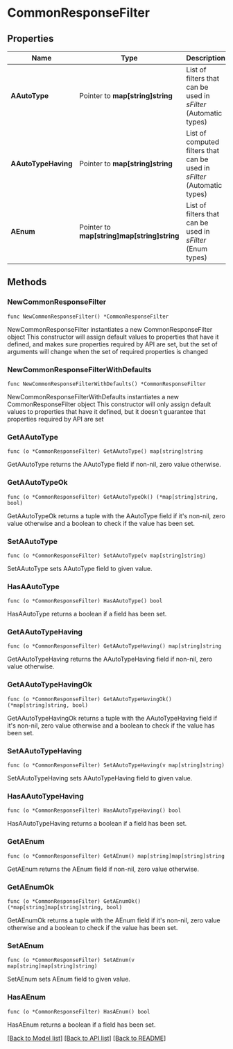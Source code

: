# CommonResponseFilter

## Properties

Name | Type | Description | Notes
------------ | ------------- | ------------- | -------------
**AAutoType** | Pointer to **map[string]string** | List of filters that can be used in *sFilter* (Automatic types) | [optional] 
**AAutoTypeHaving** | Pointer to **map[string]string** | List of computed filters that can be used in *sFilter* (Automatic types) | [optional] 
**AEnum** | Pointer to **map[string]map[string]string** | List of filters that can be used in *sFilter* (Enum types) | [optional] 

## Methods

### NewCommonResponseFilter

`func NewCommonResponseFilter() *CommonResponseFilter`

NewCommonResponseFilter instantiates a new CommonResponseFilter object
This constructor will assign default values to properties that have it defined,
and makes sure properties required by API are set, but the set of arguments
will change when the set of required properties is changed

### NewCommonResponseFilterWithDefaults

`func NewCommonResponseFilterWithDefaults() *CommonResponseFilter`

NewCommonResponseFilterWithDefaults instantiates a new CommonResponseFilter object
This constructor will only assign default values to properties that have it defined,
but it doesn't guarantee that properties required by API are set

### GetAAutoType

`func (o *CommonResponseFilter) GetAAutoType() map[string]string`

GetAAutoType returns the AAutoType field if non-nil, zero value otherwise.

### GetAAutoTypeOk

`func (o *CommonResponseFilter) GetAAutoTypeOk() (*map[string]string, bool)`

GetAAutoTypeOk returns a tuple with the AAutoType field if it's non-nil, zero value otherwise
and a boolean to check if the value has been set.

### SetAAutoType

`func (o *CommonResponseFilter) SetAAutoType(v map[string]string)`

SetAAutoType sets AAutoType field to given value.

### HasAAutoType

`func (o *CommonResponseFilter) HasAAutoType() bool`

HasAAutoType returns a boolean if a field has been set.

### GetAAutoTypeHaving

`func (o *CommonResponseFilter) GetAAutoTypeHaving() map[string]string`

GetAAutoTypeHaving returns the AAutoTypeHaving field if non-nil, zero value otherwise.

### GetAAutoTypeHavingOk

`func (o *CommonResponseFilter) GetAAutoTypeHavingOk() (*map[string]string, bool)`

GetAAutoTypeHavingOk returns a tuple with the AAutoTypeHaving field if it's non-nil, zero value otherwise
and a boolean to check if the value has been set.

### SetAAutoTypeHaving

`func (o *CommonResponseFilter) SetAAutoTypeHaving(v map[string]string)`

SetAAutoTypeHaving sets AAutoTypeHaving field to given value.

### HasAAutoTypeHaving

`func (o *CommonResponseFilter) HasAAutoTypeHaving() bool`

HasAAutoTypeHaving returns a boolean if a field has been set.

### GetAEnum

`func (o *CommonResponseFilter) GetAEnum() map[string]map[string]string`

GetAEnum returns the AEnum field if non-nil, zero value otherwise.

### GetAEnumOk

`func (o *CommonResponseFilter) GetAEnumOk() (*map[string]map[string]string, bool)`

GetAEnumOk returns a tuple with the AEnum field if it's non-nil, zero value otherwise
and a boolean to check if the value has been set.

### SetAEnum

`func (o *CommonResponseFilter) SetAEnum(v map[string]map[string]string)`

SetAEnum sets AEnum field to given value.

### HasAEnum

`func (o *CommonResponseFilter) HasAEnum() bool`

HasAEnum returns a boolean if a field has been set.


[[Back to Model list]](../README.md#documentation-for-models) [[Back to API list]](../README.md#documentation-for-api-endpoints) [[Back to README]](../README.md)


